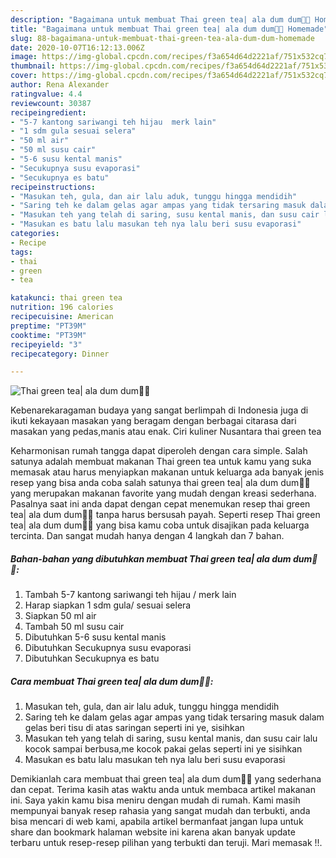 ```yaml
---
description: "Bagaimana untuk membuat Thai green tea| ala dum dum🐘🐘 Homemade"
title: "Bagaimana untuk membuat Thai green tea| ala dum dum🐘🐘 Homemade"
slug: 88-bagaimana-untuk-membuat-thai-green-tea-ala-dum-dum-homemade
date: 2020-10-07T16:12:13.006Z
image: https://img-global.cpcdn.com/recipes/f3a654d64d2221af/751x532cq70/thai-green-tea-ala-dum-dum🐘🐘-foto-resep-utama.jpg
thumbnail: https://img-global.cpcdn.com/recipes/f3a654d64d2221af/751x532cq70/thai-green-tea-ala-dum-dum🐘🐘-foto-resep-utama.jpg
cover: https://img-global.cpcdn.com/recipes/f3a654d64d2221af/751x532cq70/thai-green-tea-ala-dum-dum🐘🐘-foto-resep-utama.jpg
author: Rena Alexander
ratingvalue: 4.4
reviewcount: 30387
recipeingredient:
- "5-7 kantong sariwangi teh hijau  merk lain"
- "1 sdm gula sesuai selera"
- "50 ml air"
- "50 ml susu cair"
- "5-6 susu kental manis"
- "Secukupnya susu evaporasi"
- "Secukupnya es batu"
recipeinstructions:
- "Masukan teh, gula, dan air lalu aduk, tunggu hingga mendidih"
- "Saring teh ke dalam gelas agar ampas yang tidak tersaring masuk dalam gelas beri tisu di atas saringan seperti ini ye, sisihkan"
- "Masukan teh yang telah di saring, susu kental manis, dan susu cair lalu kocok sampai berbusa,me kocok pakai gelas seperti ini ye sisihkan"
- "Masukan es batu lalu masukan teh nya lalu beri susu evaporasi"
categories:
- Recipe
tags:
- thai
- green
- tea

katakunci: thai green tea 
nutrition: 196 calories
recipecuisine: American
preptime: "PT39M"
cooktime: "PT39M"
recipeyield: "3"
recipecategory: Dinner

---
```



![Thai green tea| ala dum dum🐘🐘](https://img-global.cpcdn.com/recipes/f3a654d64d2221af/751x532cq70/thai-green-tea-ala-dum-dum🐘🐘-foto-resep-utama.jpg)

Kebenarekaragaman budaya yang sangat berlimpah di Indonesia juga di ikuti kekayaan masakan yang beragam dengan berbagai citarasa dari masakan yang pedas,manis atau enak. Ciri kuliner Nusantara thai green tea

Keharmonisan rumah tangga dapat diperoleh dengan cara simple. Salah satunya adalah membuat makanan Thai green tea
untuk kamu yang suka memasak atau harus menyiapkan makanan untuk keluarga ada banyak jenis resep yang bisa anda coba salah satunya thai green tea| ala dum dum🐘🐘 yang merupakan makanan favorite yang mudah dengan kreasi sederhana. Pasalnya saat ini anda dapat dengan cepat menemukan resep thai green tea| ala dum dum🐘🐘 tanpa harus bersusah payah.
Seperti resep Thai green tea| ala dum dum🐘🐘 yang bisa kamu coba untuk disajikan pada keluarga tercinta. Dan sangat mudah hanya dengan 4 langkah dan 7 bahan.


<!--inarticleads1-->

##### Bahan-bahan yang dibutuhkan membuat Thai green tea| ala dum dum🐘🐘:

1. Tambah 5-7 kantong sariwangi teh hijau / merk lain
1. Harap siapkan 1 sdm gula/ sesuai selera
1. Siapkan 50 ml air
1. Tambah 50 ml susu cair
1. Dibutuhkan 5-6 susu kental manis
1. Dibutuhkan Secukupnya susu evaporasi
1. Dibutuhkan Secukupnya es batu




<!--inarticleads2-->

##### Cara membuat  Thai green tea| ala dum dum🐘🐘:

1. Masukan teh, gula, dan air lalu aduk, tunggu hingga mendidih
1. Saring teh ke dalam gelas agar ampas yang tidak tersaring masuk dalam gelas beri tisu di atas saringan seperti ini ye, sisihkan
1. Masukan teh yang telah di saring, susu kental manis, dan susu cair lalu kocok sampai berbusa,me kocok pakai gelas seperti ini ye sisihkan
1. Masukan es batu lalu masukan teh nya lalu beri susu evaporasi




Demikianlah cara membuat thai green tea| ala dum dum🐘🐘 yang sederhana dan cepat. Terima kasih atas waktu anda untuk membaca artikel makanan ini. Saya yakin kamu bisa meniru dengan mudah di rumah. Kami masih mempunyai banyak resep rahasia yang sangat mudah dan terbukti, anda bisa mencari di web kami, apabila artikel bermanfaat jangan lupa untuk share dan bookmark halaman website ini karena akan banyak update terbaru untuk resep-resep pilihan yang terbukti dan teruji. Mari memasak !!. 
